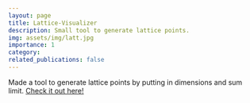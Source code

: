 ```yaml
---
layout: page
title: Lattice-Visualizer
description: Small tool to generate lattice points.
img: assets/img/latt.jpg
importance: 1
category:
related_publications: false
---
```


Made a tool to generate lattice points by putting in dimensions and sum limit. [Check it out here!](https://ryotoru.github.io/lattice-visualizer)


